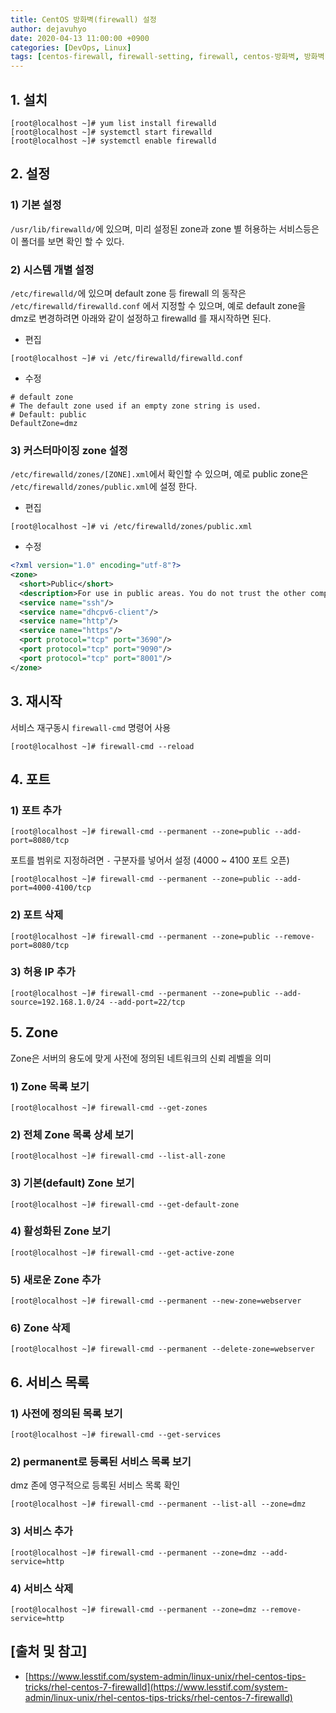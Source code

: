 ```yaml
---
title: CentOS 방화벽(firewall) 설정
author: dejavuhyo
date: 2020-04-13 11:00:00 +0900
categories: [DevOps, Linux]
tags: [centos-firewall, firewall-setting, firewall, centos-방화벽, 방화벽-설정]
---
```


## 1. 설치

```shell
[root@localhost ~]# yum list install firewalld
[root@localhost ~]# systemctl start firewalld
[root@localhost ~]# systemctl enable firewalld
```

## 2. 설정

### 1) 기본 설정
`/usr/lib/firewalld/`에 있으며, 미리 설정된 zone과 zone 별 허용하는 서비스등은 이 폴더를 보면 확인 할 수 있다.

### 2) 시스템 개별 설정
`/etc/firewalld/`에 있으며 default zone 등 firewall 의 동작은 `/etc/firewalld/firewalld.conf` 에서 지정할 수 있으며, 예로 default zone을 dmz로 변경하려면 아래와 같이 설정하고 firewalld 를 재시작하면 된다.

* 편집

```shell
[root@localhost ~]# vi /etc/firewalld/firewalld.conf
```

* 수정

```text
# default zone
# The default zone used if an empty zone string is used.
# Default: public
DefaultZone=dmz
```

### 3)  커스터마이징 zone 설정
`/etc/firewalld/zones/[ZONE].xml`에서 확인할 수 있으며, 예로 public zone은 `/etc/firewalld/zones/public.xml`에 설정 한다.

* 편집

```shell
[root@localhost ~]# vi /etc/firewalld/zones/public.xml
```

* 수정

```xml
<?xml version="1.0" encoding="utf-8"?>
<zone>
  <short>Public</short>
  <description>For use in public areas. You do not trust the other computers on networks to not harm your computer. Only selected incoming connections are accepted.</description>
  <service name="ssh"/>
  <service name="dhcpv6-client"/>
  <service name="http"/>
  <service name="https"/>
  <port protocol="tcp" port="3690"/>
  <port protocol="tcp" port="9090"/>
  <port protocol="tcp" port="8001"/>
</zone>
```

## 3. 재시작
서비스 재구동시 `firewall-cmd` 명령어 사용

```shell
[root@localhost ~]# firewall-cmd --reload
```

## 4. 포트

### 1) 포트 추가

```shell
[root@localhost ~]# firewall-cmd --permanent --zone=public --add-port=8080/tcp
```

포트를 범위로 지정하려면 `-` 구분자를 넣어서 설정 (4000 ~ 4100 포트 오픈)

```shell
[root@localhost ~]# firewall-cmd --permanent --zone=public --add-port=4000-4100/tcp
```

### 2) 포트 삭제

```shell
[root@localhost ~]# firewall-cmd --permanent --zone=public --remove-port=8080/tcp
```

### 3) 허용 IP 추가

```shell
[root@localhost ~]# firewall-cmd --permanent --zone=public --add-source=192.168.1.0/24 --add-port=22/tcp
```

## 5. Zone
Zone은 서버의 용도에 맞게 사전에 정의된 네트워크의 신뢰 레벨을 의미

### 1) Zone 목록 보기

```shell
[root@localhost ~]# firewall-cmd --get-zones
```

### 2) 전체 Zone 목록 상세 보기

```shell
[root@localhost ~]# firewall-cmd --list-all-zone
```

### 3) 기본(default) Zone 보기

```shell
[root@localhost ~]# firewall-cmd --get-default-zone
```

### 4) 활성화된 Zone 보기

```shell
[root@localhost ~]# firewall-cmd --get-active-zone
```

### 5) 새로운 Zone 추가

```shell
[root@localhost ~]# firewall-cmd --permanent --new-zone=webserver
```

### 6) Zone 삭제

```shell
[root@localhost ~]# firewall-cmd --permanent --delete-zone=webserver
```

## 6. 서비스 목록

### 1) 사전에 정의된 목록 보기

```shell
[root@localhost ~]# firewall-cmd --get-services
```

### 2) permanent로 등록된 서비스 목록 보기
dmz 존에 영구적으로 등록된 서비스 목록 확인

```shell
[root@localhost ~]# firewall-cmd --permanent --list-all --zone=dmz
```

### 3) 서비스 추가

```shell
[root@localhost ~]# firewall-cmd --permanent --zone=dmz --add-service=http
```

### 4) 서비스 삭제

```shell
[root@localhost ~]# firewall-cmd --permanent --zone=dmz --remove-service=http
```

## [출처 및 참고]
* [https://www.lesstif.com/system-admin/linux-unix/rhel-centos-tips-tricks/rhel-centos-7-firewalld](https://www.lesstif.com/system-admin/linux-unix/rhel-centos-tips-tricks/rhel-centos-7-firewalld)
